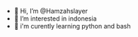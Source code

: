 - 👋 Hi, I’m @Hamzahslayer
- 👀 I’m interested in indonesia
- 🌱 i'm curently learning python and bash

<!---
Hamzahslayer/Hamzahslayer is a ✨ special ✨ repository because its `README.md` (this file) appears on your GitHub profile.
You can click the Preview link to take a look at your changes.
--->
